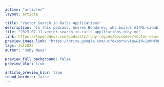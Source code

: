 ```yaml
---
active: "articles"
layout: article

title: "Vector Search in Rails Applications"
description: "In this podcast, Andrei Bondarev, who builds AI/ML-capable software products, will talk with Chuck about Vector Search or Semantic Search. He begins by giving an overview of it, explaining its concept, its significance, how it can be used in the rails application, and many more."
file: "2023-07-11-vector-search-in-rails-applications-ruby.md"
link: https://topenddevs.com/podcasts/ruby-rogues/episodes/vector-search-in-rails-applications-ruby-601
preview_image_link: "https://drive.google.com/uc?export=view&id=1zWHfOg7ZQqne77LwiWO-pqH7DUCIWtyv"
tags: Jul2023
author: 'Ruby News'

preview_full_background: false
preview_blur: true

article_preview_blur: true
round_borders: false
---
```

